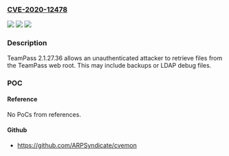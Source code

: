### [CVE-2020-12478](https://cve.mitre.org/cgi-bin/cvename.cgi?name=CVE-2020-12478)
![](https://img.shields.io/static/v1?label=Product&message=n%2Fa&color=blue)
![](https://img.shields.io/static/v1?label=Version&message=n%2Fa&color=blue)
![](https://img.shields.io/static/v1?label=Vulnerability&message=n%2Fa&color=brighgreen)

### Description

TeamPass 2.1.27.36 allows an unauthenticated attacker to retrieve files from the TeamPass web root. This may include backups or LDAP debug files.

### POC

#### Reference
No PoCs from references.

#### Github
- https://github.com/ARPSyndicate/cvemon

